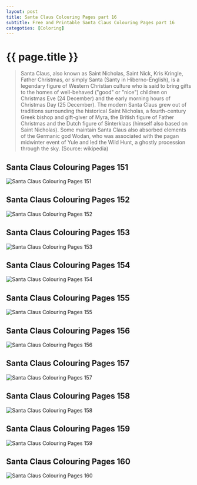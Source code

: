 ```yaml
---
layout: post
title: Santa Claus Colouring Pages part 16
subtitle: Free and Printable Santa Claus Colouring Pages part 16
categoties: [Coloring]
---
```

{{ page.title }}
================
> Santa Claus, also known as Saint Nicholas, Saint Nick, Kris Kringle, Father Christmas, or simply Santa (Santy in Hiberno-English), is a legendary figure of Western Christian culture who is said to bring gifts to the homes of well-behaved ("good" or "nice") children on Christmas Eve (24 December) and the early morning hours of Christmas Day (25 December). The modern Santa Claus grew out of traditions surrounding the historical Saint Nicholas, a fourth-century Greek bishop and gift-giver of Myra, the British figure of Father Christmas and the Dutch figure of Sinterklaas (himself also based on Saint Nicholas). Some maintain Santa Claus also absorbed elements of the Germanic god Wodan, who was associated with the pagan midwinter event of Yule and led the Wild Hunt, a ghostly procession through the sky. (Source: wikipedia)

## Santa Claus Colouring Pages 151
![Santa Claus Colouring Pages 151](https://hoanghabelle.github.io/images/Santa-Claus-Colouring-Pages%20(151).jpg "Santa Claus Colouring Pages 151")

## Santa Claus Colouring Pages 152
![Santa Claus Colouring Pages 152](https://hoanghabelle.github.io/images/Santa-Claus-Colouring-Pages%20(152).jpg "Santa Claus Colouring Pages 152")

## Santa Claus Colouring Pages 153
![Santa Claus Colouring Pages 153](https://hoanghabelle.github.io/images/Santa-Claus-Colouring-Pages%20(153).jpg "Santa Claus Colouring Pages 153")

## Santa Claus Colouring Pages 154
![Santa Claus Colouring Pages 154](https://hoanghabelle.github.io/images/Santa-Claus-Colouring-Pages%20(154).jpg "Santa Claus Colouring Pages 154")

<script async src="//pagead2.googlesyndication.com/pagead/js/adsbygoogle.js"></script><ins class="adsbygoogle" style="display:block" data-ad-format="fluid" data-ad-layout-key="-8i+1w-dq+e9+ft" data-ad-client="ca-pub-6753140515841889" data-ad-slot="6190446671"></ins> <script> (adsbygoogle = window.adsbygoogle || []).push({}); </script>

## Santa Claus Colouring Pages 155
![Santa Claus Colouring Pages 155](https://hoanghabelle.github.io/images/Santa-Claus-Colouring-Pages%20(155).jpg "Santa Claus Colouring Pages 155")

## Santa Claus Colouring Pages 156
![Santa Claus Colouring Pages 156](https://hoanghabelle.github.io/images/Santa-Claus-Colouring-Pages%20(156).jpg "Santa Claus Colouring Pages 156")

## Santa Claus Colouring Pages 157
![Santa Claus Colouring Pages 157](https://hoanghabelle.github.io/images/Santa-Claus-Colouring-Pages%20(157).jpg "Santa Claus Colouring Pages 157")

## Santa Claus Colouring Pages 158
![Santa Claus Colouring Pages 158](https://hoanghabelle.github.io/images/Santa-Claus-Colouring-Pages%20(158).jpg "Santa Claus Colouring Pages 158")

<script async src="//pagead2.googlesyndication.com/pagead/js/adsbygoogle.js"></script><ins class="adsbygoogle" style="display:block" data-ad-format="fluid" data-ad-layout-key="-8i+1w-dq+e9+ft" data-ad-client="ca-pub-6753140515841889" data-ad-slot="6190446671"></ins> <script> (adsbygoogle = window.adsbygoogle || []).push({}); </script>

## Santa Claus Colouring Pages 159
![Santa Claus Colouring Pages 159](https://hoanghabelle.github.io/images/Santa-Claus-Colouring-Pages%20(159).jpg "Santa Claus Colouring Pages 159")

## Santa Claus Colouring Pages 160
![Santa Claus Colouring Pages 160](https://hoanghabelle.github.io/images/Santa-Claus-Colouring-Pages%20(160).jpg "Santa Claus Colouring Pages 160")

